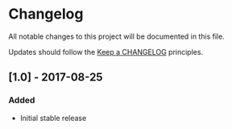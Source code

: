 # Changelog

All notable changes to this project will be documented in this file.

Updates should follow the [Keep a CHANGELOG](http://keepachangelog.com/) principles.

## [1.0] - 2017-08-25

### Added
- Initial stable release
